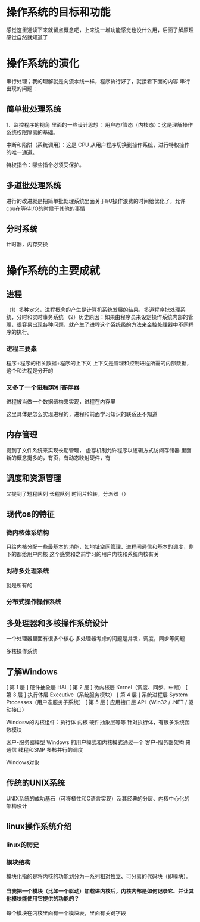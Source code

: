 # 操作系统的目标和功能
感觉这里通读下来就留点概念吧，上来说一堆功能感觉也没什么用，后面了解原理感觉自然就知道了

# 操作系统的演化
串行处理；我的理解就是向流水线一样，程序执行好了，就接着下面的内容
串行出现的问题：

## 简单批处理系统
1、监控程序的视角
里面的一些设计思想：
用户态/管态（内核态）：这是理解操作系统权限隔离的基础。

中断和陷阱（系统调用）：这是 CPU 从用户程序切换到操作系统，进行特权操作的唯一通道。

特权指令：哪些指令必须受保护。


## 多道批处理系统

进行的改进就是把简单批处理系统里面关于I/O操作浪费的时间给优化了，允许cpu在等待I/O的时候干其他的事情

## 分时系统
计时器，内存交换
# 操作系统的主要成就
## 进程
（1）多种定义，进程概念的产生是计算机系统发展的结果，多道程序批处理系统，分时和实时事务系统
（2）历史原因：如果由程序员来设定操作系统内部的管理，很容易出现各种问题，就产生了进程这个系统级的方法来金控处理器中不同程序的执行。
### 进程三要素
程序+程序的相关数据+程序的上下文
上下文是管理和控制进程所需的内部数据，这个和进程是分开的

### 又多了一个进程索引寄存器
进程被当做一个数据结构来实现，进程在内存里

这里具体是怎么实现进程的，进程和前面学习知识的联系还不知道


## 内存管理
提到了文件系统来实现长期管理，
虚存机制允许程序以逻辑方式访问存储器
里面新的概念挺多的，有页，有动态映射硬件，有

## 调度和资源管理
又提到了短程队列 长程队列 时间片轮转，分派器（）


## 现代os的特征
### 微内核体系结构
只给内核分配一些最基本的功能，如地址空间管理、进程间通信和基本的调度，剩下的都给用户内核
这个感觉和之前学习的用户内核和系统内核有关

### 对称多处理系统
就是所有的

### 分布式操作操作系统




## 多处理器和多核操作系统设计
一个处理器里面有很多个核心
多处理器考虑的问题是并发，调度，同步等问题

多核操作系统

## 了解Windows

[ 第 1 层 ] 硬件抽象层 HAL
[ 第 2 层 ] 微内核层 Kernel（调度、同步、中断）
[ 第 3 层 ] 执行体层 Executive（系统服务模块）
[ 第 4 层 ] 系统进程层 System Processes（用户态服务子系统）
[ 第 5 层 ] 应用接口层 API（Win32 / .NET / 驱动接口）


Windosw的内核组件：执行体 内核 硬件抽象层等等
针对执行体，有很多系统函数模块

客户-服务器模型
Windows 的用户模式和内核模式通过一个 客户-服务器架构 来通信
线程和SMP  多核并行的调度

Windows对象

## 传统的UNIX系统
UNIX系统的成功基石（​​可移植性​​和​​C语言实现​​）及其经典的​​分层、内核中心化​​的架构设计



## linux操作系统介绍

### linux的历史
### 模块结构
模块化指的是将内核的功能划分为一系列相对独立、可分离的代码块（即模块）。
#### 当我把一个模块（比如一个驱动）加载进内核后，内核内部是如何记录它、并让其他模块能使用它提供的功能的？

每个模块在内核里面有一个模块表，里面有关键字段











